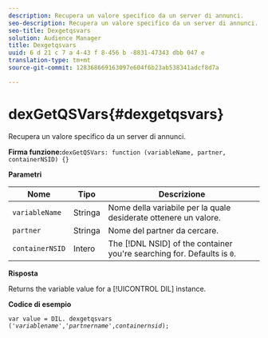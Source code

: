 ```yaml
---
description: Recupera un valore specifico da un server di annunci.
seo-description: Recupera un valore specifico da un server di annunci.
seo-title: Dexgetqsvars
solution: Audience Manager
title: Dexgetqsvars
uuid: 6 d 21 c 7 a 4-43 f 8-456 b -8831-47343 dbb 047 e
translation-type: tm+mt
source-git-commit: 128368669163097e604f6b23ab538341adcf8d7a

---
```



# dexGetQSVars{#dexgetqsvars}

Recupera un valore specifico da un server di annunci.

**Firma funzione:**`dexGetQSVars: function (variableName, partner, containerNSID) {}`

<!-- 

r_dil_get_dexqsvars.xml

 -->

**Parametri**

| Nome | Tipo | Descrizione |
|---|---|---|
| `variableName` | Stringa | Nome della variabile per la quale desiderate ottenere un valore. |
| `partner` | Stringa | Nome del partner da cercare. |
| `containerNSID` | Intero | The [!DNL NSID] of the container you're searching for. Defaults is `0`. |

**Risposta**

Returns the variable value for a [!UICONTROL DIL] instance.

**Codice di esempio**

<pre class="java"><code>var value = DIL. dexgetqsvars ('<i>variablename</i>','<i>partnername</i>',<i>containernsid</i>);</code>
</pre>

